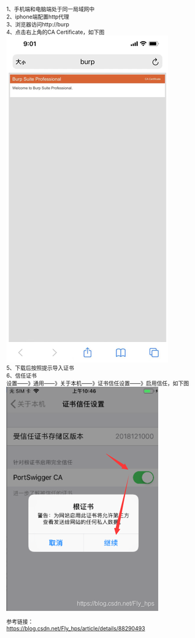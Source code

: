 1、手机端和电脑端处于同一局域网中  
2、iphone端配置http代理  
3、浏览器访问http://burp  
4、点击右上角的CA Certificate，如下图  
![image](./pic/1.png)  
5、下载后按照提示导入证书  
6、信任证书  
设置——》通用——》关于本机——》证书信任设置——》启用信任，如下图  
![image](./pic/2.png)  

参考链接：  
https://blog.csdn.net/Fly_hps/article/details/88290493  
